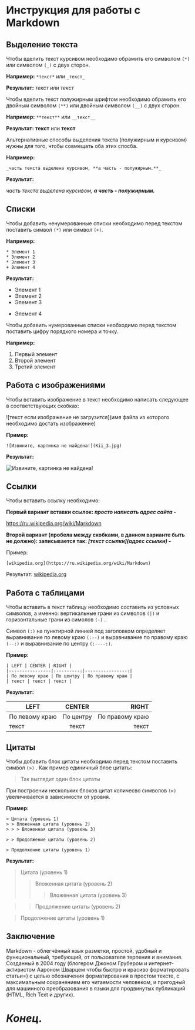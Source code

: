 # **Инструкция для работы с Markdown**

## Выделение текста

Чтобы вделить текст курсивом необходимо обрамить его символом ```(*)``` или символом ```(_)``` с двух сторон. 

**Например:** ```*текст*``` или ```_текст_```

**Результат:** *текст* или _текст_

Чтобы вделить текст полужирным шрифтом необходимо обрамить его двойным символом ```(**)``` или двойным символом ```(__)``` с двух сторон.

**Например:** ```**текст**``` или ```__текст__```

**Результат:** **текст** или __текст__

Альтернативные способы выделения текста (полужирным и курсивом) нужны для того, чтобы совмещать оба этих спосба.

**Например:**
```
_часть текста выделена курсивом, **а часть - полужирным.**_
```
**Результат:**

_часть текста выделена курсивом, **а часть - полужирным.**_

## Списки

Чтобы добавить ненумерованные списки необходимо перед текстом поставить символ ```(*)``` или символ ```(+)```.

**Например:** 
```
* Элемент 1
* Элемент 2
* Элемент 3
+ Элемент 4
```
**Результат:**
* Элемент 1
* Элемент 2
* Элемент 3
+ Элемент 4

Чтобы добавить нумерованные списки необходимо перед текстом поставить цифру порядкого номера и точку.

**Например:**
1. Первый элемент
2. Второй элемент
3. Третий элемент

## Работа с изображениями

Чтобы вставить изображение в текст необходимо написать следующее в соответствующих скобках:

![текст если изображение не загрузится](имя файла из которого необходимо достать изображение)

**Пример:**
```
![Извините, картинка не найдена!](Kii_3.jpg)
```
**Результат:**

![Извините, картинка не найдена!](Kii_3.jpg)

## Ссылки

Чтобы вставить ссылку необходимо:

**Первый вариант вставки ссылок: _просто написать адрес сайта -_**

https://ru.wikipedia.org/wiki/Markdown

**Второй вариант (пробела между скобками, в данном варианте быть не должно): записывается так: _[текст ссылки](адрес ссылки) -_**

Пример:
```
[wikipedia.org](https://ru.wikipedia.org/wiki/Markdown)
```
Результат:
[wikipedia.org](https://ru.wikipedia.org/wiki/Markdown)

## Работа с таблицами

Чтобы вставить в текст таблицу необходимо составить из условных символов, а именно: вертикальные грани из символов ```(|)``` и горизонтальные грани из симолов ```(-)``` .

Символ ```(:)``` на пунктирной линией под заголовком определяет выравнивание по левому краю ```(:--)``` и выравнивание по правому краю ```(--:)``` и выравнивание по центру ```(:----:)```.

**Пример:**
```
| LEFT | CENTER | RIGHT |
|----------------|:---------:|----------------:|
| По левому краю | По центру | По правому краю |
| текст | текст | текст |
```
**Результат:**

| LEFT | CENTER | RIGHT |
|----------------|:---------:|----------------:|
| По левому краю | По центру | По правому краю |
| текст | текст | текст |


## Цитаты
Чтобы добавить блок цитаты необходимо перед текстом поставить символ ```(>)``` . Как пример единичный блое цитаты:
> Так выглядит один блок цитаты

При построении нескольких блоков цитат количесво символов ```(>)``` увеличивается в зависимости от уровня.

**Пример:**
```
> Цитата (уровень 1)    
> > Вложенная цитата (уровень 2)    
> > > Вложенная цитата (уровень 3)    

> > Продолжение цитаты (уровень 2)    

> Продолжение цитаты (уровень 1) 
```
**Результат:**
> Цитата (уровень 1)    
> > Вложенная цитата (уровень 2)    
> > > Вложенная цитата (уровень 3)    

> > Продолжение цитаты (уровень 2)    

> Продолжение цитаты (уровень 1) 


## Заключение
Markdown -  облегчённый язык разметки, простой, удобный и функциональный, требующий, от пользователя терпения и внимания. Созданный в 2004 году (блогером Джоном Грубером и интернет-активистом Аароном Шварцем чтобы быстро и красиво форматировать статьи=) с целью обозначения форматирования в простом тексте, с максимальным сохранением его читаемости человеком, и пригодный для машинного преобразования в языки для продвинутых публикаций (HTML, Rich Text и других).

# *Конец.*